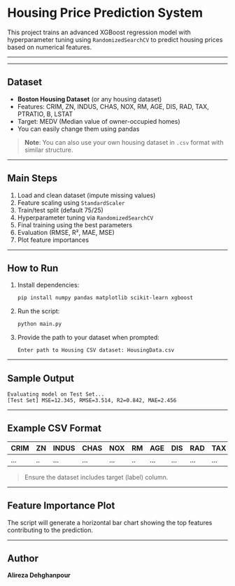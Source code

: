 # Housing Price Prediction System 

This project trains an advanced XGBoost regression model with hyperparameter tuning using `RandomizedSearchCV` to predict housing prices based on numerical features.

---

---

## Dataset
- **Boston Housing Dataset** (or any housing dataset)
- Features: CRIM, ZN, INDUS, CHAS, NOX, RM, AGE, DIS, RAD, TAX, PTRATIO, B, LSTAT
- Target: MEDV (Median value of owner-occupied homes)
- You can easily change them using pandas

> **Note**: You can also use your own housing dataset in `.csv` format with similar structure.

---

## Main Steps
1. Load and clean dataset (impute missing values)
2. Feature scaling using `StandardScaler`
3. Train/test split (default 75/25)
4. Hyperparameter tuning via `RandomizedSearchCV`
5. Final training using the best parameters
6. Evaluation (RMSE, R², MAE, MSE)
7. Plot feature importances

---

## How to Run

1. Install dependencies:
   ```bash
   pip install numpy pandas matplotlib scikit-learn xgboost
   ```

2. Run the script:
   ```bash
   python main.py
   ```

3. Provide the path to your dataset when prompted:
   ```
   Enter path to Housing CSV dataset: HousingData.csv
   ```

---

## Sample Output
```
Evaluating model on Test Set...
[Test Set] MSE=12.345, RMSE=3.514, R2=0.842, MAE=2.456
```

---

## Example CSV Format

| CRIM | ZN | INDUS | CHAS | NOX | RM | AGE | DIS | RAD | TAX | PTRATIO | B | LSTAT | MEDV |
|------|----|-------|------|-----|----|-----|-----|-----|-----|----------|---|--------|------|
| ...  | .. | ...   | ...  | ... | .. | ... | ... | ... | ... | ...      |...| ...    | ...  |

> Ensure the dataset includes target (label) column.

---

## Feature Importance Plot

The script will generate a horizontal bar chart showing the top features contributing to the prediction.

---

## Author

**Alireza Dehghanpour**
